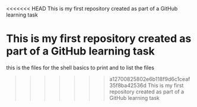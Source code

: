 <<<<<<< HEAD
This is my first repository created as part of a GitHub learning task

This is my first repository created as part of a GitHub learning task
=======
this is the files for the shell basics to print and to list the files 
>>>>>>> a12700825802e6b118f9d6c1ceaf35f8ba42536d
This is my first repository created as part of a GitHub learning task
